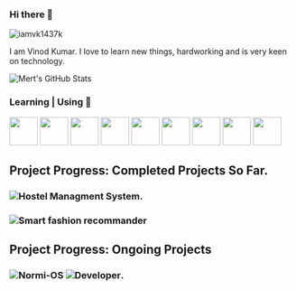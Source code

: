 ### Hi there 👋

<p align="left"> <img src="https://komarev.com/ghpvc/?username=iamvk1437k&label=Profile%20views&color=0e75b6&style=flat" alt="iamvk1437k" /> </p>

I am Vinod Kumar. I love to learn new things, hardworking and is very keen on technology.

![Mert's GitHub Stats](https://github-readme-stats.vercel.app/api?username=iamvk1437k&show_icons=true)


### Learning | Using 🧠
<code><a href="https://www.python.org/" target="_blank"><img height="50" src="https://www.vectorlogo.zone/logos/python/python-ar21.svg"></a></code>
<code><a href="https://java.com" target="_blank"><img height="50" src="https://www.vectorlogo.zone/logos/java/java-ar21.svg"></a></code>
<code><a href="https://code.visualstudio.com" target="_blank"><img height="50" src="https://www.vectorlogo.zone/logos/visualstudio_code/visualstudio_code-ar21.svg"></a></code> 
<code><a href="https://www.docker.com/" target ="_blank"><img height="50" src="https://www.vectorlogo.zone/logos/docker/docker-ar21.svg"></a></code>
<code><a href="https://cloud.google.com" target ="_blank"><img height="50" src="https://www.vectorlogo.zone/logos/google_cloud/google_cloud-ar21.svg"></a></code>
<code><a href="https://www.virtualbox.org/" target="_blank"><img height="50" src="https://www.vectorlogo.zone/logos/virtualbox/virtualbox-ar21.svg"></a></code> 
<code><a href="https://git-scm.com/" target="_blank"><img height="50" src="https://www.vectorlogo.zone/logos/git-scm/git-scm-ar21.svg"></a></code>
<code><a href="https://www.gnu.org/software/bash/" target ="_blank"><img height="50" src="https://www.vectorlogo.zone/logos/gnu_bash/gnu_bash-official.svg"></a></code>
<code><a href="https://ffmpeg.org/" target ="_blank"><img height="50" src="https://upload.wikimedia.org/wikipedia/commons/5/5f/FFmpeg_Logo_new.svg"></a></code>


## Project Progress: Completed Projects So Far.
### ![Hostel Managment System](https://github.com/iamvk1437k/MiniProject-clg-sem-6).
### ![Smart fashion recommander](https://github.com/IBM-EPBL/IBM-Project-48558-1660809304) 

## Project Progress: Ongoing Projects
### ![Normi-OS](https://github.com/Normi-OS) ![Developer](https://github.com/iamvk1437k).
<!--
**iamvk1437k/iamvk1437k** is a ✨ _special_ ✨ repository because its `README.md` (this file) appears on your GitHub profile.

Here are some ideas to get you started:

- 🔭 I’m currently working on ...
- 🌱 I’m currently learning ...
- 👯 I’m looking to collaborate on ...
- 🤔 I’m looking for help with ...
- 💬 Ask me about ...
- 📫 How to reach me: ...
- 😄 Pronouns: ...
- ⚡ Fun fact: ...
-->
